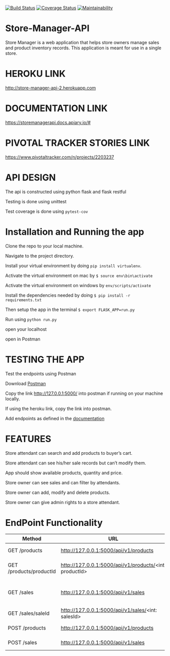 [![Build Status](https://travis-ci.org/Paulstar200/Store-Manager-API.svg?branch=ch-code-refactor-161366157)](https://travis-ci.org/Paulstar200/Store-Manager-API)
[![Coverage Status](https://coveralls.io/repos/github/Paulstar200/Store-Manager-API/badge.svg)](https://coveralls.io/github/Paulstar200/Store-Manager-API)
[![Maintainability](https://api.codeclimate.com/v1/badges/1ab011fd725c3486efd1/maintainability)](https://codeclimate.com/github/Paulstar200/Store-Manager-API/maintainability)

# Store-Manager-API

Store Manager is a web application that helps store owners manage sales and product inventory records. This application is meant for use in a single store.

# HEROKU LINK
http://store-manager-api-2.herokuapp.com


# DOCUMENTATION LINK
https://storemanagerapi.docs.apiary.io/#


# PIVOTAL TRACKER STORIES LINK
https://www.pivotaltracker.com/n/projects/2203237



# API DESIGN

The api is constructed using python flask and flask restful

Testing is done using unittest

Test coverage is done using `pytest-cov`


# Installation and Running the app

Clone the repo to your local machine.

Navigate to the project directory.

Install your virtual environment by doing `pip install virtualenv`.

Activate the virtual environment on mac by `$ source env\bin\activate`

Activate the virtual environment on windows by `env/scripts/activate`

Install the dependencies needed by doing `$ pip install -r requirements.txt`

Then setup the app in the terminal `$ export FLASK_APP=run.py`

Run using `python run.py`

open your localhost

open in Postman


# TESTING THE APP

Test the endpoints using Postman

Download [Postman](https://www.getpostman.com/)

Copy the link http://127.0.0.1:5000/ into postman if running on your machine locally.

If using the heroku link, copy the link into postman.

Add endpoints as defined in the [documentation](https://storemanagerapi.docs.apiary.io/#)


# FEATURES

Store attendant can search and add products to buyer’s cart.

Store attendant can see his/her sale records but can’t modify them.

App should show available products, quantity and price.

Store owner can see sales and can filter by attendants.

Store owner can add, modify and delete products.

Store owner can give admin rights to a store attendant.


# EndPoint Functionality
Method | URL | DESCRIPTION
-------|-----|------------
GET /products| http://127.0.0.1:5000/api/v1/products | Fetch all products
GET /products/productId |http://127.0.0.1:5000/api/v1/products/<int: productId>| Fetch a single product record
GET /sales |http://127.0.0.1:5000/api/v1/sales|Fetch all sale records Get all sale records.
GET /sales/saleId | http://127.0.0.1:5000/api/v1/sales/<int: salesId> | Fetch a single sale record
POST /products| http://127.0.0.1:5000/api/v1/products | Create a product
POST /sales | http://127.0.0.1:5000/api/v1/sales | Create a sale order


